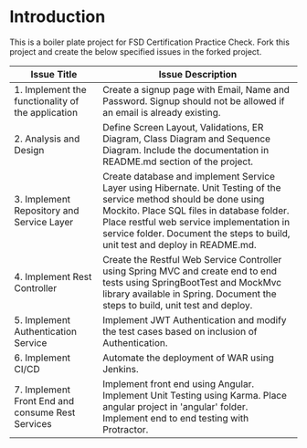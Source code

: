 # Introduction
This is a boiler plate project for FSD Certification Practice Check. Fork this project and create the below specified issues in the forked project.

| **Issue Title** | **Issue Description** |
|-----------|-------------------|
| 1. Implement the functionality of the application | Create a signup page with Email, Name and Password. Signup should not be allowed if an email is already existing. |
| 2. Analysis and Design | Define Screen Layout, Validations, ER Diagram, Class Diagram and Sequence Diagram. Include the documentation in README.md section of the project. |
| 3. Implement Repository and Service Layer | Create database and implement Service Layer using Hibernate. Unit Testing of the service method should be done using Mockito. Place SQL files in database folder. Place restful web service implementation in service folder. Document the steps to build, unit test and deploy in README.md. |
| 4. Implement Rest Controller | Create the Restful Web Service Controller using Spring MVC and create end to end tests using SpringBootTest and MockMvc library available in Spring. Document the steps to build, unit test and deploy. |
| 5. Implement Authentication Service | Implement JWT Authentication and modify the test cases based on inclusion of Authentication. |
| 6. Implement CI/CD | Automate the deployment of WAR using Jenkins. |
| 7. Implement Front End and consume Rest Services | Implement front end using Angular. Implement Unit Testing using Karma. Place angular project in 'angular' folder. Implement end to end testing with Protractor. |
